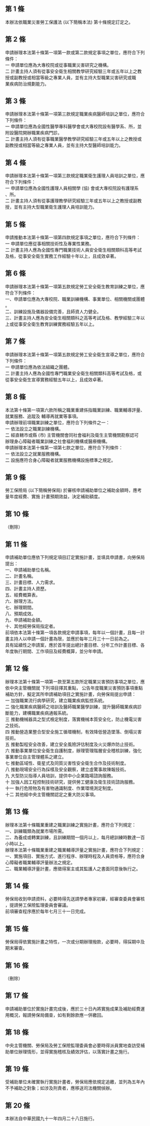 第 1 條
-------
本辦法依職業災害勞工保護法 (以下簡稱本法) 第十條規定訂定之。

第 2 條
-------
申請辦理本法第十條第一項第一款或第二款規定事項之單位，應符合下列  
條件：  
一  申請單位應為大專校院或從事職業災害研究之機構。  
二  計畫主持人須有從事安全衛生相關教學研究經驗三年或五年以上之教  
    授或副教授或相當等級之專業人員，並有主持大型職業災害研究或職  
    業疾病防治規劃能力。

第 3 條
-------
申請辦理本法第十條第一項第三款規定職業疾病醫師培訓之單位，應符合  
下列條件：  
一  申請單位應為全國性醫學專科醫學會或大專校院設有醫學系、所，並  
    附設醫院開辦職業疾病門診。  
二  計畫主持人須有從事職業醫學教學研究經驗三年或五年以上之教授或  
    副教授或相當等級之專業人員，並有主持大型醫師培訓能力。

第 4 條
-------
申請辦理本法第十條第一項第三款規定職業衛生護理人員培訓之單位，應  
符合下列條件：  
一  申請單位應為全國性護理人員相關學 (協) 會或大專校院設有護理系  
    、所。  
二  計畫主持人須有從事護理教學研究經驗三年或五年以上之教授或副教  
    授，並有主持大型職業衛生護理人員培訓能力。

第 5 條
-------
申請推動本法第十條第一項第四款規定事項之單位，應符合下列條件：  
一  申請單位應從事相關技術性及專業性業務。  
二  計畫主持人應為全國性專門職業技術人員安全衛生相關類科高等考試  
    及格，從事安全衛生實務工作經驗十年以上，且成效卓著。

第 6 條
-------
申請辦理本法第十條第一項第五款規定勞工安全衛生教育訓練之單位，應  
符合下列條件：  
一、申請單位應為大專校院、職業訓練機構、事業單位、相關機關或團體  
    。  
二、訓練設施及儀器設備完善，且師資人力健全。  
三、計畫主持人應為安全衛生相關類科之高等考試及格、教學經驗三年以  
    上或從事安全衛生教育訓練實務經驗五年以上。

第 7 條
-------
申請辦理本法第十條第一項第五款規定勞工安全衛生宣導之單位，應符合  
下列條件：  
一  申請單位應為依法組織之團體。  
二  計畫主持人應為全國性專門職業安全衛生相關類科高等考試及格，或  
    從事安全衛生宣導實務經驗五年以上，且成效卓著。

第 8 條
-------
本法第十條第一項第六款所稱之職業重建係指職業訓練、職業輔導評量、  
就業服務、追蹤及 輔導再就業等事項。  
申請辦理前項職業訓練之單位，應符合下列條件之一：  
一  依法設立之職業訓練機構。  
二  經直轄市或縣 (市) 主管機關會同社會福利及衛生主管機關勘察認可  
    辦理身心障礙者職業訓練之社會福利機構或醫療機構。  
申請辦理本法第十條第一項第七款之單位，應符合下列條件：  
一  依法設立之就業服務機構。  
二  設施應符合身心障礙者就業服務機構設施標準之規定。

第 9 條
-------
勞工保險局 (以下簡稱勞保局) 於審核申請補助單位之補助金額時，應考  
量年度經費、實施 計畫預期效益，決定補助額度。

第 10 條
--------
（刪除）

第 11 條
--------
申請補助單位應依下列規定項目訂定實施計畫，並填具申請書，向勞保局  
提出：  
一、申請補助單位名稱。  
二、計畫名稱。  
三、計畫目標、人力需求。  
四、計畫主持人資歷。  
五、經費概算表。  
六、辦理方法。  
七、辦理期間。  
八、預期成效。  
九、申請補助金額。  
十、其他經勞保局指定者。  
前項依本法第十條第一項各款規定申請事項，每年以一個計畫，且每一計  
畫主持人以申請一個計畫為限，並應於每年三月三十一日前為之。  
具有延續性之申請案，應於首年提出總計畫目標、分年工作計畫目標、各  
年度執行期間、工作項目及經費概算，並分年申請。

第 12 條
--------
辦理本法第十條第一項第一款至第五款所定職業災害預防事項之單位，應  
依中央主管機關就 下列項目擇其重點， 公告年度職業災害預防事項重點  
補助方針，擬定其所申請補助項目之實施計畫，向勞保局提出申請：  
一  加強職業流行病學研究，建立職業疾病監控系統。  
二  強化職業疾病醫師之培訓及醫師職業醫學訓練，提升醫師職業疾病診  
    斷能力，建構職業疾病通報系統。  
三  推動機械器具之型式檢定制度，落實機械本質安全化，防止機電災害  
    之技術。  
四  推動營造業整合型安全施工循環機制，有效降低營造墜落、倒塌災害  
    技術。  
五  推動製程安全改善，建立安全風險評估制度及火災爆炸防止技術。  
六  推動事業單位安全衛生自護制度，辦理管理階層安全稽核訓練，強化  
    事業單位自主管理體系之建立。  
七  推動區域性、衛星式及同質災害性安全衛生合作及技術制度。  
八  推動現場安全行為採樣及安全觀察，建立虛驚事故陳報技術。  
九  大型防災指導人員培訓，提供中小企業臨場諮詢服務。  
十  加強人因工程控制技術研究，提供勞工健康及衛生技術諮詢服務。  
十一  執行危險物及有害物通識制度、作業環境測定制度。  
十二  其他經中央主管機關認定之重大防災事項。

第 13 條
--------
辦理本法第十條職業重建之職業訓練之實施計畫，應符合下列規定：  
一、訓練職類為就業市場所需。  
二、為養成或轉業訓練，且訓練期間一個月以上，每月總訓練時數達一百  
    小時以上。  
辦理本法第十條職業重建之職業輔導評量之實施計畫，應符合下列規定：  
一、實施項目、實施方式、進行程序、辦理時程及人員資格等，應符合身  
    心障礙者職業輔導評量辦法之規定。  
二、職業輔導評量計畫，應徵得案主或其監護人之書面同意後執行之。

第 14 條
--------
勞保局收到申請資料，必要時得先送請學者專家初審，經審查委員會審核  
，提請勞工保險監理委員會審議。  
前項審查程序應於每年七月三十一日完成。

第 15 條
--------
勞保局得依實施計畫之特性，一次或分期辦理撥款，必要時，得採期中及  
期末審查。

第 16 條
--------
（刪除）

第 17 條
--------
申請補助單位於實施計畫完成後，應於三十日內將實施成果及補助經費運  
用概況，報請勞保局備查，如有剩餘款應一併繳回。

第 18 條
--------
中央主管機關、勞保局及勞工保險監理委員會必要時得派員實地查訪受補  
助單位辦理情形，並得實施稽核及績效評估，以落實計畫之施行。

第 19 條
--------
受補助單位未確實執行實施計畫者，勞保局應依規定追繳，並列為五年內  
不予補助之對象；如涉及刑責者，應移送司法機關偵辦。

第 20 條
--------
本辦法自中華民國九十一年四月二十八日施行。


